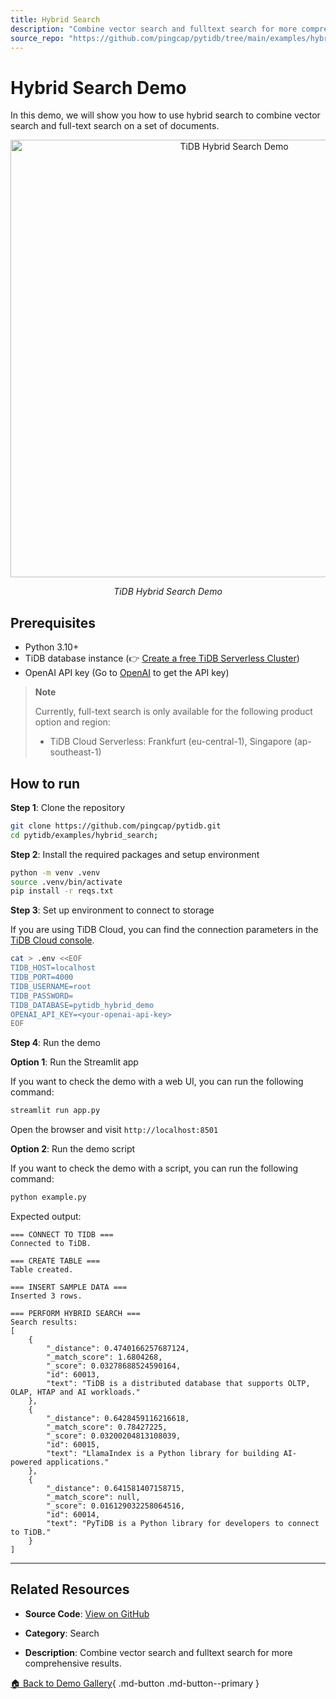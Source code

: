 ```yaml
---
title: Hybrid Search
description: "Combine vector search and fulltext search for more comprehensive results."
source_repo: "https://github.com/pingcap/pytidb/tree/main/examples/hybrid_search"
---
```


# Hybrid Search Demo

In this demo, we will show you how to use hybrid search to combine vector search and full-text search on a set of documents.

<p align="center">
    <img src="https://github.com/user-attachments/assets/6e1c639d-2160-44c8-86b4-958913b9eca5" alt="TiDB Hybrid Search Demo" width="700"/>
    <p align="center"><i>TiDB Hybrid Search Demo</i></p>
</p>

## Prerequisites

* Python 3.10+
* TiDB database instance (👉 [Create a free TiDB Serverless Cluster](https://tidbcloud.com/free-trial))
* OpenAI API key (Go to [OpenAI](https://platform.openai.com/api-keys) to get the API key)

> **Note**
> 
> Currently, full-text search is only available for the following product option and region:
>
> - TiDB Cloud Serverless: Frankfurt (eu-central-1), Singapore (ap-southeast-1)

## How to run

**Step 1**: Clone the repository

```bash
git clone https://github.com/pingcap/pytidb.git
cd pytidb/examples/hybrid_search;
```

**Step 2**: Install the required packages and setup environment

```bash
python -m venv .venv
source .venv/bin/activate
pip install -r reqs.txt
```

**Step 3**: Set up environment to connect to storage

If you are using TiDB Cloud, you can find the connection parameters in the [TiDB Cloud console](https://tidbcloud.com/).

```bash
cat > .env <<EOF
TIDB_HOST=localhost
TIDB_PORT=4000
TIDB_USERNAME=root
TIDB_PASSWORD=
TIDB_DATABASE=pytidb_hybrid_demo
OPENAI_API_KEY=<your-openai-api-key>
EOF
```

**Step 4**: Run the demo

**Option 1**: Run the Streamlit app

If you want to check the demo with a web UI, you can run the following command:

```bash
streamlit run app.py
```

Open the browser and visit `http://localhost:8501`

**Option 2**: Run the demo script

If you want to check the demo with a script, you can run the following command:

```bash
python example.py
```

Expected output:

```
=== CONNECT TO TIDB ===
Connected to TiDB.

=== CREATE TABLE ===
Table created.

=== INSERT SAMPLE DATA ===
Inserted 3 rows.

=== PERFORM HYBRID SEARCH ===
Search results:
[
    {
        "_distance": 0.4740166257687124,
        "_match_score": 1.6804268,
        "_score": 0.03278688524590164,
        "id": 60013,
        "text": "TiDB is a distributed database that supports OLTP, OLAP, HTAP and AI workloads."
    },
    {
        "_distance": 0.6428459116216618,
        "_match_score": 0.78427225,
        "_score": 0.03200204813108039,
        "id": 60015,
        "text": "LlamaIndex is a Python library for building AI-powered applications."
    },
    {
        "_distance": 0.641581407158715,
        "_match_score": null,
        "_score": 0.016129032258064516,
        "id": 60014,
        "text": "PyTiDB is a Python library for developers to connect to TiDB."
    }
]
```



---

## Related Resources

- **Source Code**: [View on GitHub](https://github.com/pingcap/pytidb/tree/main/examples/hybrid_search)
- **Category**: Search

- **Description**: Combine vector search and fulltext search for more comprehensive results.


[🏠 Back to Demo Gallery](../index.md){ .md-button .md-button--primary } 